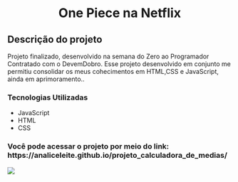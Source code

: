 ﻿<h1 align="center"> One Piece na Netflix </h1>

<h2> Descrição do projeto </h2> 
<p> Projeto finalizado, desenvolvido na semana do Zero ao Programador Contratado com o DevemDobro. Esse projeto desenvolvido em conjunto me permitiu consolidar os meus cohecimentos em HTML,CSS e JavaScript, ainda em aprimoramento..</p2>

<h3> Tecnologias Utilizadas </h3>
<ul>
  <li>JavaScript</li>
  <li>HTML</li>
  <li>CSS</li>
</ul>

<h3> Você pode acessar o projeto por meio do link: https://analiceleite.github.io/projeto_calculadora_de_medias/ </h3>
<img src= "https://img.shields.io/badge/Status-In Progress-yellow"/>
